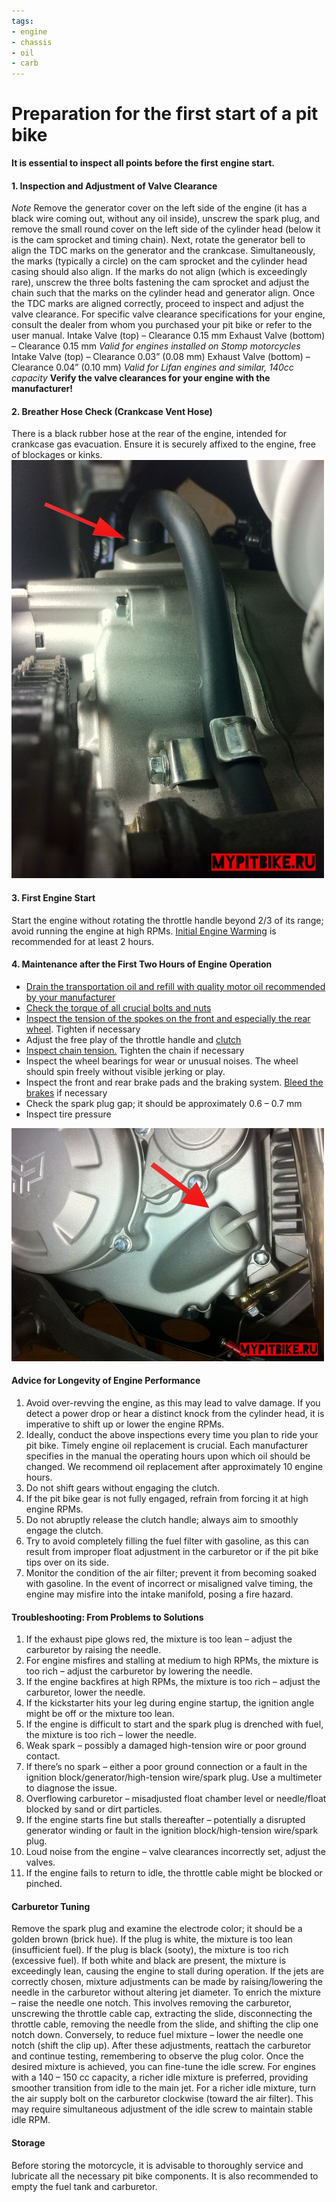 ```yaml
---
tags:
- engine
- chassis
- oil
- carb
---
```


# Preparation for the first start of a pit bike

**It is essential to inspect all points before the first engine start.**

#### 1. Inspection and Adjustment of Valve Clearance

*Note* Remove the generator cover on the left side of the engine (it has a black wire coming out, without any oil inside), unscrew the spark plug, and remove the small round cover on the left side of the cylinder head (below it is the cam sprocket and timing chain). Next, rotate the generator bell to align the TDC marks on the generator and the crankcase. Simultaneously, the marks (typically a circle) on the cam sprocket and the cylinder head casing should also align. If the marks do not align (which is exceedingly rare), unscrew the three bolts fastening the cam sprocket and adjust the chain such that the marks on the cylinder head and generator align. Once the TDC marks are aligned correctly, proceed to inspect and adjust the valve clearance. For specific valve clearance specifications for your engine, consult the dealer from whom you purchased your pit bike or refer to the user manual. Intake Valve (top) – Clearance 0.15 mm Exhaust Valve (bottom) – Clearance 0.15 mm *Valid for engines installed on Stomp motorcycles* Intake Valve (top) – Clearance 0.03” (0.08 mm) Exhaust Valve (bottom) – Clearance 0.04” (0.10 mm) *Valid for Lifan engines and similar, 140cc capacity* **Verify the valve clearances for your engine with the manufacturer!**

#### 2. Breather Hose Check (Crankcase Vent Hose)

There is a black rubber hose at the rear of the engine, intended for crankcase gas evacuation. Ensure it is securely affixed to the engine, free of blockages or kinks. ![breather](../../../static/img/0f020e.jpg "breather")

#### 3. First Engine Start

Start the engine without rotating the throttle handle beyond 2/3 of its range; avoid running the engine at high RPMs. [Initial Engine Warming](http://mypitbike.ru/blog/workshop/5.html) is recommended for at least 2 hours.

#### 4. Maintenance after the First Two Hours of Engine Operation

- [Drain the transportation oil and refill with quality motor oil recommended by your manufacturer](http://mypitbike.ru/blog/workshop/4.html)
- [Check the torque of all crucial bolts and nuts](http://mypitbike.ru/blog/workshop/2.html)
- [Inspect the tension of the spokes on the front and especially the rear wheel](http://mypitbike.ru/blog/workshop/109.html). Tighten if necessary
- Adjust the free play of the throttle handle and [clutch](http://mypitbike.ru/blog/tuning/82.html)
- [Inspect chain tension.](http://mypitbike.ru/blog/workshop/73.html) Tighten the chain if necessary
- Inspect the wheel bearings for wear or unusual noises. The wheel should spin freely without visible jerking or play.
- Inspect the front and rear brake pads and the braking system. [Bleed the brakes](http://mypitbike.ru/blog/workshop/10.html) if necessary
- Check the spark plug gap; it should be approximately 0.6 – 0.7 mm
- Inspect tire pressure

![filler cap](../../../static/img/7edab3.jpg "filler cap")

#### Advice for Longevity of Engine Performance

1. Avoid over-revving the engine, as this may lead to valve damage. If you detect a power drop or hear a distinct knock from the cylinder head, it is imperative to shift up or lower the engine RPMs.
2. Ideally, conduct the above inspections every time you plan to ride your pit bike. Timely engine oil replacement is crucial. Each manufacturer specifies in the manual the operating hours upon which oil should be changed. We recommend oil replacement after approximately 10 engine hours.
3. Do not shift gears without engaging the clutch.
4. If the pit bike gear is not fully engaged, refrain from forcing it at high engine RPMs.
5. Do not abruptly release the clutch handle; always aim to smoothly engage the clutch.
6. Try to avoid completely filling the fuel filter with gasoline, as this can result from improper float adjustment in the carburetor or if the pit bike tips over on its side.
7. Monitor the condition of the air filter; prevent it from becoming soaked with gasoline. In the event of incorrect or misaligned valve timing, the engine may misfire into the intake manifold, posing a fire hazard.

#### Troubleshooting: From Problems to Solutions

01. If the exhaust pipe glows red, the mixture is too lean – adjust the carburetor by raising the needle.
02. For engine misfires and stalling at medium to high RPMs, the mixture is too rich – adjust the carburetor by lowering the needle.
03. If the engine backfires at high RPMs, the mixture is too rich – adjust the carburetor, lower the needle.
04. If the kickstarter hits your leg during engine startup, the ignition angle might be off or the mixture too lean.
05. If the engine is difficult to start and the spark plug is drenched with fuel, the mixture is too rich – lower the needle.
06. Weak spark – possibly a damaged high-tension wire or poor ground contact.
07. If there’s no spark – either a poor ground connection or a fault in the ignition block/generator/high-tension wire/spark plug. Use a multimeter to diagnose the issue.
08. Overflowing carburetor – misadjusted float chamber level or needle/float blocked by sand or dirt particles.
09. If the engine starts fine but stalls thereafter – potentially a disrupted generator winding or fault in the ignition block/high-tension wire/spark plug.
10. Loud noise from the engine – valve clearances incorrectly set, adjust the valves.
11. If the engine fails to return to idle, the throttle cable might be blocked or pinched.

#### Carburetor Tuning

Remove the spark plug and examine the electrode color; it should be a golden brown (brick hue). If the plug is white, the mixture is too lean (insufficient fuel). If the plug is black (sooty), the mixture is too rich (excessive fuel). If both white and black are present, the mixture is exceedingly lean, causing the engine to stall during operation. If the jets are correctly chosen, mixture adjustments can be made by raising/lowering the needle in the carburetor without altering jet diameter. To enrich the mixture – raise the needle one notch. This involves removing the carburetor, unscrewing the throttle cable cap, extracting the slide, disconnecting the throttle cable, removing the needle from the slide, and shifting the clip one notch down. Conversely, to reduce fuel mixture – lower the needle one notch (shift the clip up). After these adjustments, reattach the carburetor and continue testing, remembering to observe the plug color. Once the desired mixture is achieved, you can fine-tune the idle screw. For engines with a 140 – 150 cc capacity, a richer idle mixture is preferred, providing smoother transition from idle to the main jet. For a richer idle mixture, turn the air supply bolt on the carburetor clockwise (toward the air filter). This may require simultaneous adjustment of the idle screw to maintain stable idle RPM.

#### Storage

Before storing the motorcycle, it is advisable to thoroughly service and lubricate all the necessary pit bike components. It is also recommended to empty the fuel tank and carburetor.
